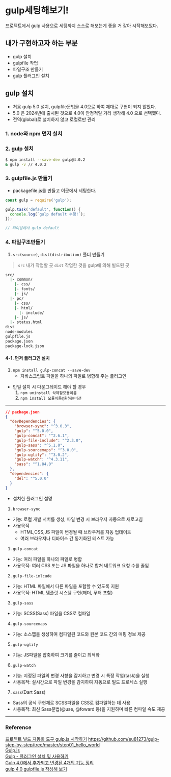 # gulp세팅해보기!
프로젝트에서 gulp 사용으로 세팅까지 스스로 해보는게 좋을  거 같아 시작해보았다.

## 내가 구현하고자 하는 부분
- gulp 설치
- gulpfile 작업
- 파일구조 만들기
- gulp 플러그인 설치


## gulp 설치
- 처음 gulp 5.0 설치, gulpfile문법을 4.0으로 하여 제대로 구현이 되지 않았다.
- 5.0 은 2024년에 출시된 것으로 4.0이 안정적일 거라 생각해 4.0 으로 선택했다.
- 전역(global)로 설치하지 않고 로컬로만 관리
### 1. node와 npm 먼저 설치
### 2. gulp 설치
``` bash
$ npm install --save-dev gulp@4.0.2
& gulp -v // 4.0.2
```

### 3. gulpfile.js 만들기
   - packagefile.js를 만들고 이곳에서 세팅한다.
``` javascript
const gulp = require('gulp');

gulp.task('default', function() {
  console.log(`gulp default 수행!`);
});

// 터미널에서 gulp default
```

### 4. 파일구조만들기
1. `src(source)`, `dist(distribution)` 폴더 만들기
> `src` 내가 작업할 곳
> `dist` 작업한 것을 gulp에 의해 빌드된 곳

``` bash
src/
  |- common/
    |- css/
    |- fonts/
    |- js/
  |- pc/
    |- css/
    |- html/
      |- include/
    |- js/
  |- status.html
dist
node-modules
gulpfile.js
package.json
package-lock.json
```

#### 4-1. 먼저 플러그인 설치
1. `npm install gulp-concat --save-dev`
   - 자바스크립트 파일을 하나의 파일로 병합해 주는 플러그인


- 만일 설치 시 다운그레이드 해야 할 경우
  1. `npm uninstall 삭제할모듈이름`
  2. `npm install 모듈이름@원하는버전`
---

``` json
// package.json
{
  "devDependencies": {
    "browser-sync": "^3.0.3",
    "gulp": "^5.0.0",
    "gulp-concat": "^2.6.1",
    "gulp-file-include": "^2.3.0",
    "gulp-sass": "^5.1.0",
    "gulp-sourcemaps": "^3.0.0",
    "gulp-uglify": "^3.0.2",
    "gulp-watch": "^4.3.11",
    "sass": "^1.84.0"
  },
  "dependencies": {
    "del": "^5.0.0"
  }
}
```

- 설치한 플러그인 설명
1. `browser-sync`
- 기능: 로컬 개발 서버를 생성, 파일 변경 시 브라우저 자동으로 새로고침
- 사용목적
  - HTML,CSS,JS 파일이 변경될 때 브라우저를 자동 업데이트
  - 여러 브라우저나 디바이스 간 동기화된 테스트 가능
1. `gulp-concat`
 - 기능: 여러 파일을 하나의 파일로 병합
 - 사용목적: 여러 CSS 또는 JS 파일을 하나로 합쳐 네트워크 요청 수를 줄임
2. `gulp-file-inlcude`
 - 기능: HTML 파일에서 다른 파일을 포함할 수 있도록 지원
 - 사용목적: HTML 템플릿 시스템 구현(헤더, 푸터 포함)
3. `gulp-sass`
- 기능: SCSS(Sass) 파일을 CSS로 컴파일
4. `gulp-sourcemaps`
 - 기능: 소스맵을 생성하여 컴파일된 코드와 원본 코드 간의 매핑 정보 제공 
5. `gulp-uglify`
- 기능: JS파일을 압축하여 크기를 줄이고 최적화
6. `gulp-watch`
- 기능: 지정된 파일의 변경 사항을 감지하고 변경 시 특정 작업(task)을 실행
- 사용목적: 실시간으로 파일 변경을 감지하여 자동으로 빌드 프로세스 실행
7. `sass`(Dart Sass)
 - Sass의 공식 구현체로 SCSS파일을 CSS로 컴파일하는 데 사용
 - 사용목적: 최신 Sass문법(@use, @foward 등)을 지원하며 빠른 컴파일 속도 제공

---

### Reference
[프로젝트 빌드 자동화 도구 gulp.js 시작하기](https://minzcode.tistory.com/entry/%ED%94%84%EB%A1%9C%EC%A0%9D%ED%8A%B8-%EB%B9%8C%EB%93%9C-%EC%9E%90%EB%8F%99%ED%99%94-%EB%8F%84%EA%B5%AC-gulpjs-%EC%8B%9C%EC%9E%91%ED%95%98%EA%B8%B0)
https://github.com/eu81273/gulp-step-by-step/tree/master/step01_hello_world<br/>
[Gulp.js](https://webclub.tistory.com/467)<br/>
[Gulp - 플러그인 설치 및 사용하기](https://lab.naminsik.com/3440)<br/>
[Gulp 4.0에서 추가되고 변경된 4개의 기능 정리](https://programmingsummaries.tistory.com/387)<br/>
[gulp 4.0 gulpfile.js 작성해 보기](https://blog.naver.com/mgveg/222296622608)<br/>
